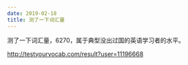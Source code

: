 ```yaml
---
date: 2019-02-18
title: 测了一下词汇量
---
```

测了一下词汇量，6270，属于典型没出过国的英语学习者的水平。

http://testyourvocab.com/result?user=11196668
